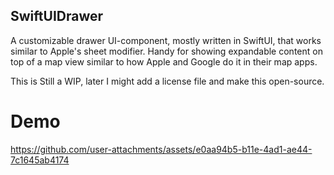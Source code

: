 ## SwiftUIDrawer

A customizable drawer UI-component, mostly written in SwiftUI, that works similar to Apple's sheet modifier.
Handy for showing expandable content on top of a map view similar to how Apple and Google do it in their map apps.

This is Still a WIP, later I might add a license file and make this open-source.

# Demo
https://github.com/user-attachments/assets/e0aa94b5-b11e-4ad1-ae44-7c1645ab4174
